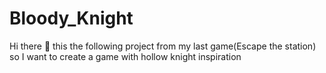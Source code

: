 # Bloody_Knight
Hi there 👋 this the following project from my last game(Escape the station) so I want to create a game with hollow knight inspiration

